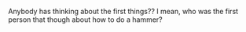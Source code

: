 Anybody has thinking about the first things?? I mean, who was the first person that though about how to do a hammer?